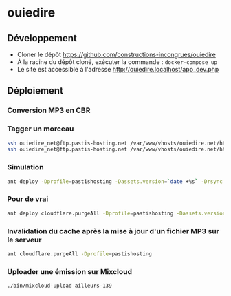 # ouiedire

## Développement

- Cloner le dépôt <https://github.com/constructions-incongrues/ouiedire>
- À la racine du dépôt cloné, exécuter la commande : `docker-compose up`
- Le site est accessible à l'adresse <http://ouiedire.localhost/app_dev.php>

## Déploiement

### Conversion MP3 en CBR

### Tagger un morceau

```bash
ssh ouiedire_net@ftp.pastis-hosting.net /var/www/vhosts/ouiedire.net/httpdocs/bin/tag <IDENTIFIANT EMISSION (eg. ailleurs-xxx / ouiedire-xxx>
ssh ouiedire_net@ftp.pastis-hosting.net /var/www/vhosts/ouiedire.net/httpdocs/bin/tag ailleurs-139
```

### Simulation

```bash
ant deploy -Dprofile=pastishosting -Dassets.version=`date +%s` -Drsync.option="--dry-run --delete-after"
```

### Pour de vrai

```bash
ant deploy cloudflare.purgeAll -Dprofile=pastishosting -Dassets.version=`date +%s` -Drsync.options="--progress --delete-after"
```

### Invalidation du cache après la mise à jour d'un fichier MP3 sur le serveur

```bash
ant cloudflare.purgeAll -Dprofile=pastishosting
```

### Uploader une émission sur Mixcloud

```sh
./bin/mixcloud-upload ailleurs-139
```
